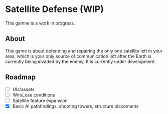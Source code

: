 # Satellite Defense (WIP)

This gamne is a work in progress.

## About

This game is about defending and repairing the only one satellite left in your area, which is your only source of communication left after the Earth is currently being invaded by the enemy. It is currently under development.

## Roadmap

- [ ] UIs/assets
- [ ] Win/Lose conditions
- [ ] Satellite feature expansion
- [x] Basic AI pathfindings, shooting towers, structure placements
